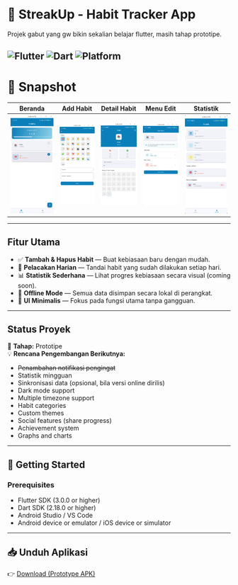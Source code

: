 # 📱 StreakUp - Habit Tracker App

Projek gabut yang gw bikin sekalian belajar flutter, masih tahap prototipe.

![Flutter](https://img.shields.io/badge/Flutter-3.35.6-02569B?logo=flutter)
![Dart](https://img.shields.io/badge/Dart-3.9.2-0175C2?logo=dart)
![Platform](https://img.shields.io/badge/Platform-Android%20%7C%20iOS-lightgrey)
---

# 📸 Snapshot

| Beranda | Add Habit | Detail Habit | Menu Edit | Statistik |
|:--------:|:----------:|:-----------:|:--------------:|:-----------:|
| ![Beranda](/img/base/dashboard.png) | ![Add Habit](/img/base/add-habit.png) | ![Edit Waktu](Screenshot_scrcpy_20251025132047.png) | ![Detail Habit](Screenshot_scrcpy_20251025132117.png) | ![Statistik](Screenshot_scrcpy_20251025132342.png) |


---

## Fitur Utama

- ✅ **Tambah & Hapus Habit** — Buat kebiasaan baru dengan mudah.  
- 📅 **Pelacakan Harian** — Tandai habit yang sudah dilakukan setiap hari.  
- 📊 **Statistik Sederhana** — Lihat progres kebiasaan secara visual (coming soon).  
- 📴 **Offline Mode** — Semua data disimpan secara lokal di perangkat.  
- 🧩 **UI Minimalis** — Fokus pada fungsi utama tanpa gangguan.
  
---

## Status Proyek

🔧 **Tahap:** Prototipe  
💡 **Rencana Pengembangan Berikutnya:**
- ~~Penambahan notifikasi pengingat~~
- Statistik mingguan  
- Sinkronisasi data (opsional, bila versi online dirilis)
- Dark mode support
- Multiple timezone support
- Habit categories
- Custom themes
- Social features (share progress)
- Achievement system
- Graphs and charts

---

## 🚀 Getting Started
### Prerequisites

- Flutter SDK (3.0.0 or higher)
- Dart SDK (2.18.0 or higher)
- Android Studio / VS Code
- Android device or emulator / iOS device or simulator

---

## 📥 Unduh Aplikasi

👉 [Download (Prototype APK)](https://github.com/17frn/StreakUp-Mobile/releases/latest)
